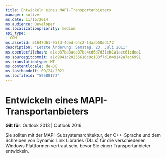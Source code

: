```yaml
---
title: Entwickeln eines MAPI-Transportanbieters
manager: soliver
ms.date: 11/16/2014
ms.audience: Developer
ms.localizationpriority: medium
api_type:
- COM
ms.assetid: 51647d61-95fd-4ded-b4c2-14aab50dd172
description: 'Letzte Änderung: Samstag, 23. Juli 2011'
ms.openlocfilehash: a1eb37ba3ace87bc4cd6d7d31eb1a1aec61cdea1
ms.sourcegitcommit: a1d9041c20256616c9c183f7d1049142a7ac6991
ms.translationtype: MT
ms.contentlocale: de-DE
ms.lasthandoff: 09/24/2021
ms.locfileid: "59588172"
---
```

# <a name="developing-a-mapi-transport-provider"></a>Entwickeln eines MAPI-Transportanbieters

  
  
**Gilt für**: Outlook 2013 | Outlook 2016 
  
Sie sollten mit der MAPI-Subsystemarchitektur, der C++-Sprache und dem Schreiben von Dynamic Link Libraries (DLLs) für die verschiedenen Windows Plattformen vertraut sein, bevor Sie einen Transportanbieter entwickeln.
  

